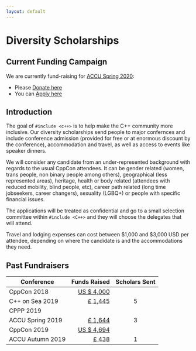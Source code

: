 ```yaml
---
layout: default
---
```


# Diversity Scholarships

## Current Funding Campaign

We are currently fund-raising for [ACCU Spring 2020](https://conference.accu.org):

* Please [Donate here](https://www.gofundme.com/f/include-scholarships-for-accu-spring-2020)
* You can [Apply here](https://richardchandler590561.typeform.com/to/ruUqBs)

## Introduction

The goal of `#include <c++>` is to help make the C++ community more inclusive. Our diversity scholarships send people to major confernces and include conference admission (provided for free or at enormous discount by the conference), accommodation and travel, as well as access to events like speaker dinners.

We will consider any candidate from an under-represented background with regards to the usual CppCon attendees. It can be gender related (women, trans people, non binary people among others), geographical (less represented areas), heritage, health or body related (attendees with reduced mobility, blind people, etc), career path related (long time jobseekers, career changers), sexuality (LGBQ+) or people with specific financial issues.

The applications will be treated as confidential and go to a small selection committee within `#include <C++>` and they will choose the delegates that will attend.

Travel and lodging expenses can cost between $1,000 and $3,000 USD per attendee, depending on where the candidate is and the accommodations they need.

## Past Fundraisers

| Conference       |                                                                      Funds Raised | Scholars Sent |
|------------------|----------------------------------------------------------------------------------:|:-------------:|
| CppCon 2018      |   [US $ 4,000](https://www.gofundme.com/f/sponsoring-women-cppcon-2018-attendees) |               |
| C++ on Sea 2019  |   [£ 1,445](https://www.gofundme.com/f/cpp-on-sea-diversity-and-support-tickets)  |       5       |
| CPPP   2019      |                                                                                   |               |
| ACCU Spring 2019 |     [£ 1,644](https://www.gofundme.com/f/includecpp-diversity-conference-tickets) |       3       |
| CppCon 2019      | [US $ 4,694](https://www.gofundme.com/f/sponsoring-diverse-cppcon-2019-attendees) |               |
| ACCU Autumn 2019 |                 [£ 438](https://www.gofundme.com/f/include-accu-autumn-conf-2019) |       1       |